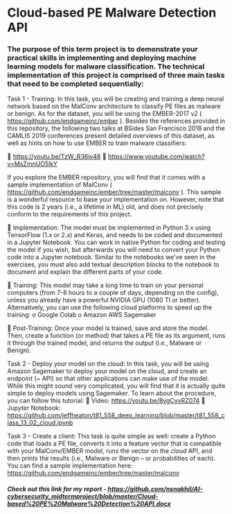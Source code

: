 # Cloud-based PE Malware Detection API 
### The purpose of this term project is to demonstrate your practical skills in implementing and deploying machine learning models for malware classification. The technical implementation of this project is comprised of three main tasks that need to be completed sequentially:

Task 1 - Training: In this task, you will be creating and training a deep neural network based on the
MalConv architecture to classify PE files as malware or benign. As for the dataset, you will be using the
EMBER-2017 v2 ( https://github.com/endgameinc/ember ). Besides the references provided in this
repository, the following two talks at BSides San Francisco 2018 and the CAMLIS 2019 conferences
present detailed overviews of this dataset, as well as hints on how to use EMBER to train malware
classifiers:

 https://youtu.be/TzW_R36iv48
 https://www.youtube.com/watch?v=MsZmnUO5lkY

If you explore the EMBER repository, you will find that it comes with a sample implementation of
MalConv ( https://github.com/endgameinc/ember/tree/master/malconv ). This sample is a wonderful
resource to base your implementation on. However, note that this code is 2 years (i.e., a lifetime in ML)
old, and does not precisely conform to the requirements of this project.

 Implementation: The model must be implemented in Python 3.x using TensorFlow (1.x or 2.x)
and Keras, and needs to be coded and documented in a Jupyter Notebook. You can work in
native Python for coding and testing the model if you wish, but afterwards you will need to
convert your Python code into a Jupyter notebook. Similar to the notebooks we’ve seen in the
exercises, you must also add textual description blocks to the notebook to document and
explain the different parts of your code.

 Training: This model may take a long time to train on your personal computers (from 7-8 hours
to a couple of days, depending on the config), unless you already have a powerful NVIDIA GPU
(1080 TI or better). Alternatively, you can use the following cloud platforms to speed up the
training:
o Google Colab
o Amazon AWS Sagemaker

 Post-Training: Once your model is trained, save and store the model. Then, create a function (or
method) that takes a PE file as its argument, runs it through the trained model, and returns the
output (i.e., Malware or Benign).

Task 2 - Deploy your model on the cloud: In this task, you will be using Amazon Sagemaker to
deploy your model on the cloud, and create an endpoint (~ API) so that other applications can make use
of the model. While this might sound very complicated, you will find that it is actually quite simple to
deploy models using Sagemaker. To learn about the procedure, you can follow this tutorial:
 Video: https://youtu.be/8ygCyvRZ074
 Jupyter Notebook:
https://github.com/jeffheaton/t81_558_deep_learning/blob/master/t81_558_class_13_02_cloud.ipynb

Task 3 – Create a client: This task is quite simple as well: create a Python code that loads a PE file,
converts it into a feature vector that is compatible with your MalConv/EMBER model, runs the vector on
the cloud API, and then prints the results (i.e., Malware or Benign – or probabilities of each). You can
find a sample implementation here: https://github.com/endgameinc/ember/tree/master/malconv

##### Check out this link for my report - https://github.com/nsnakhil/AI-cybersecurity_midtermproject/blob/master/Cloud-based%20PE%20Malware%20Detection%20API.docx 
